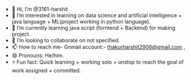 - 👋 Hi, I’m @3161-harshit
- 👀 I’m interested in learning on data science and artificial intelligence + java language + ML(project working in python language).
- 🌱 I’m currently learning java script (forntend + Backend) for making project.
- 💞️ I’m looking to collaborate on not specified.
- 📫 How to reach me- Gnmail account:- thakurharshit2906@gmail.com ,
- 😄 Pronouns: He/him.
- ⚡ Fun fact: Quick learning + working solo + unstop to reach the goal of work assigned + committed.

<!---
3161-harshit/3161-harshit is a ✨ special ✨ repository because its `README.md` (this file) appears on your GitHub profile.
You can click the Preview link to take a look at your changes.
--->

